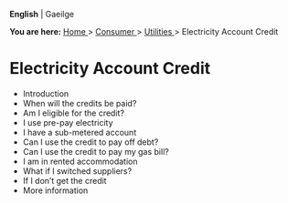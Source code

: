 **English** |  Gaeilge 

**You are here:** [ Home ](/en/) > [ Consumer ](/en/consumer/) > [ Utilities
](/en/consumer/utilities/) > Electricity Account Credit

#  Electricity Account Credit

  * Introduction 
  * When will the credits be paid? 
  * Am I eligible for the credit? 
  * I use pre-pay electricity 
  * I have a sub-metered account 
  * Can I use the credit to pay off debt? 
  * Can I use the credit to pay my gas bill? 
  * I am in rented accommodation 
  * What if I switched suppliers? 
  * If I don’t get the credit 
  * More information 
